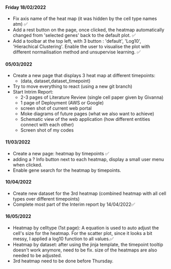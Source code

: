 #### Friday 18/02/2022

- Fix axis name of the heat map (it was hidden by the cell type names atm) ✅
- Add a rest button on the page, once clicked, the heatmap automatically changed from 'selected genes' back to the default plot. ✅
- Add a toolbar at the top left, with 3 button : 'default', 'Log10', 'Hierachical Clustering'. Enable the user to visualise the plot with different normailisation method and unsupervise learning. ✅



#### 05/03/2022

- Create a new page that displays 3 heat map at different timepoints:
  -  (data, dataset,dataset_timepoint) 
- Try to move everything to react (using a new git branch)
- Start Intrim Report:
  - 2-3 pages of Literature Review (single cell paper given by Givanna)
  - 1 page of Deployment (AWS or Google)
  - screen shot of current web portal 
  - Moke diagrams of future pages (what we also want to achieve)
  - Schematic view of the web application (how different entities connect with each other)
  - Screen shot of my codes



#### 11/03/2022

- Create a new page: heatmap by timepoints ✅
- adding a ? Info button next to each heatmap, display a small user menu when clicked.
- Enable gene search for the heatmap by timepoints.



#### 10/04/2022

- Create new dataset for the 3rd heatmap (combined heatmap with all cell types over different timepoints)
- Complete most part of the Interim report by 14/04/2022✅



#### 16/05/2022

- Heatmap by celltype (1st page): A equation is used to auto adjust the cell's size for the heatmap. For the scatter plot, since it looks a bit messy, I applied a log10 function to all values.✅
- Heatmap by dataset: after using the jinja template, the timepoint tooltip doesn't work anymore, need to be fix. size of the heatmaps are also needed to be adjusted.
- 3rd heatmap need to be done before Thursday. 